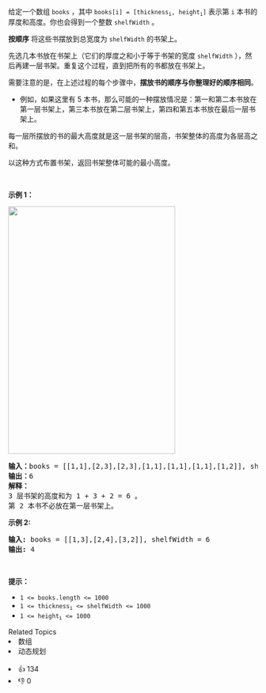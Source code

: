 <p>给定一个数组 <code>books</code> ，其中&nbsp;<code>books[i] = [thickness<sub>i</sub>, height<sub>i</sub>]</code>&nbsp;表示第 <code>i</code> 本书的厚度和高度。你也会得到一个整数 <code>shelfWidth</code> 。</p>

<p><strong>按顺序</strong>&nbsp;将这些书摆放到总宽度为 <code>shelfWidth</code> 的书架上。</p>

<p>先选几本书放在书架上（它们的厚度之和小于等于书架的宽度 <code>shelfWidth</code> ），然后再建一层书架。重复这个过程，直到把所有的书都放在书架上。</p>

<p>需要注意的是，在上述过程的每个步骤中，<strong>摆放书的顺序与你整理好的顺序相同</strong>。</p>

<ul>
	<li>例如，如果这里有 5 本书，那么可能的一种摆放情况是：第一和第二本书放在第一层书架上，第三本书放在第二层书架上，第四和第五本书放在最后一层书架上。</li>
</ul>

<p>每一层所摆放的书的最大高度就是这一层书架的层高，书架整体的高度为各层高之和。</p>

<p>以这种方式布置书架，返回书架整体可能的最小高度。</p>

<p>&nbsp;</p>

<p><strong>示例 1：</strong></p>

<p><img src="https://assets.leetcode.com/uploads/2019/06/24/shelves.png" style="width: 337px; height: 500px;" /></p>

<pre>
<strong>输入：</strong>books = [[1,1],[2,3],[2,3],[1,1],[1,1],[1,1],[1,2]], shelf_width = 4
<strong>输出：</strong>6
<strong>解释：</strong>
3 层书架的高度和为 1 + 3 + 2 = 6 。
第 2 本书不必放在第一层书架上。
</pre>

<p><strong>示例 2:</strong></p>

<pre>
<strong>输入:</strong> books = [[1,3],[2,4],[3,2]], shelfWidth = 6
<strong>输出:</strong> 4
</pre>

<p>&nbsp;</p>

<p><strong>提示：</strong></p>

<ul>
	<li><code>1 &lt;= books.length &lt;= 1000</code></li>
	<li><code>1 &lt;= thickness<sub>i</sub>&nbsp;&lt;= shelfWidth &lt;= 1000</code></li>
	<li><code>1 &lt;= height<sub>i</sub>&nbsp;&lt;= 1000</code></li>
</ul>
<div><div>Related Topics</div><div><li>数组</li><li>动态规划</li></div></div><br><div><li>👍 134</li><li>👎 0</li></div>